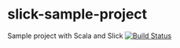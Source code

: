 # slick-sample-project
Sample project with Scala and Slick
[![Build Status](https://travis-ci.org/p-kozlov/slick-sample-project.svg?branch=master)](https://travis-ci.org/p-kozlov/slick-sample-project)
